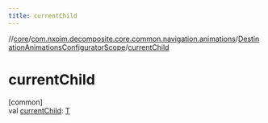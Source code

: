 ```yaml
---
title: currentChild
---
```

//[core](../../../index.html)/[com.nxoim.decomposite.core.common.navigation.animations](../index.html)/[DestinationAnimationsConfiguratorScope](index.html)/[currentChild](current-child.html)



# currentChild



[common]\
val [currentChild](current-child.html): [T](index.html)




